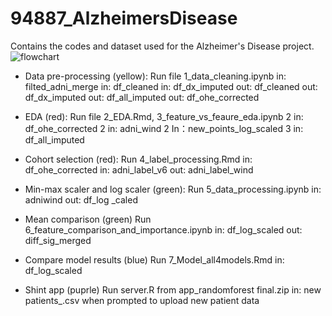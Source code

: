 # 94887_AlzheimersDisease
Contains the codes and dataset used for the Alzheimer's Disease project.
![flowchart](https://user-images.githubusercontent.com/55336627/118058703-d06b7b00-b35c-11eb-9a70-0a5430a23227.png)

- Data pre-processing (yellow): 
Run file 1_data_cleaning.ipynb
in: filted_adni_merge
in: df_cleaned
in: df_dx_imputed
out: df_cleaned
out: df_dx_imputed
out: df_all_imputed
out: df_ohe_corrected

- EDA (red): 
Run file 2_EDA.Rmd, 3_feature_vs_feaure_eda.ipynb
2 in: df_ohe_corrected
2 in: adni_wind
2 In：new_points_log_scaled
3 in: df_all_imputed

- Cohort selection (red):
Run 4_label_processing.Rmd
in: df_ohe_corrected
in: adni_label_v6
out: adni_label_wind

- Min-max scaler and log scaler  (green):
Run 5_data_processing.ipynb 
in: adniwind
out: df_log _caled

- Mean comparison (green)
Run 6_feature_comparison_and_importance.ipynb
in: df_log_scaled
out: diff_sig_merged

- Compare model results (blue)
Run 7_Model_all4models.Rmd
in: df_log_scaled

- Shint app (puprle)
Run server.R from app_randomforest final.zip
in: new patients_.csv when prompted to upload new patient data
